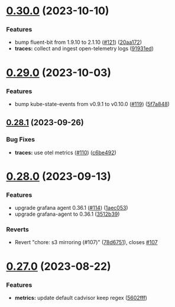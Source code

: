 # [0.30.0](https://github.com/observeinc/manifests/compare/v0.29.0...v0.30.0) (2023-10-10)


### Features

* bump fluent-bit from 1.9.10 to 2.1.10 ([#121](https://github.com/observeinc/manifests/issues/121)) ([20aa172](https://github.com/observeinc/manifests/commit/20aa172d11bc7de0da9734c81f2c1cffefd3ff23))
* **traces:** collect and ingest open-telemetry logs ([91931ed](https://github.com/observeinc/manifests/commit/91931edc97b6d4b5b21890144e81809bf2e560cf))



# [0.29.0](https://github.com/observeinc/manifests/compare/v0.28.1...v0.29.0) (2023-10-03)


### Features

* bump kube-state-events from v0.9.1 to v0.10.0 ([#119](https://github.com/observeinc/manifests/issues/119)) ([5f7a848](https://github.com/observeinc/manifests/commit/5f7a8482eb0802dc9e7da596662b199bb13e01f4))



## [0.28.1](https://github.com/observeinc/manifests/compare/v0.28.0...v0.28.1) (2023-09-26)


### Bug Fixes

* **traces:** use otel metrics ([#110](https://github.com/observeinc/manifests/issues/110)) ([c6be492](https://github.com/observeinc/manifests/commit/c6be4926362a36cda00ed1dbe272f4e648d25bf5))



# [0.28.0](https://github.com/observeinc/manifests/compare/v0.27.0...v0.28.0) (2023-09-13)


### Features

* upgrade grafana agent 0.36.1 ([#114](https://github.com/observeinc/manifests/issues/114)) ([1aec053](https://github.com/observeinc/manifests/commit/1aec053ffdf1b21a5635c190bb4b12c1d8c4d496))
* upgrade grafana-agent to 0.36.1 ([3512b39](https://github.com/observeinc/manifests/commit/3512b397b280570fa01410b2fb53b5487f6505ba))


### Reverts

* Revert "chore: s3 mirroring (#107)" ([78d6751](https://github.com/observeinc/manifests/commit/78d67514f9089a44e5dbb7b6686b54601d7ef077)), closes [#107](https://github.com/observeinc/manifests/issues/107)



# [0.27.0](https://github.com/observeinc/manifests/compare/v0.26.3...v0.27.0) (2023-08-22)


### Features

* **metrics:** update default cadvisor keep regex ([5602fff](https://github.com/observeinc/manifests/commit/5602fff8e3f6a8dcbcc92c9b49bde9ee6857b93e))



